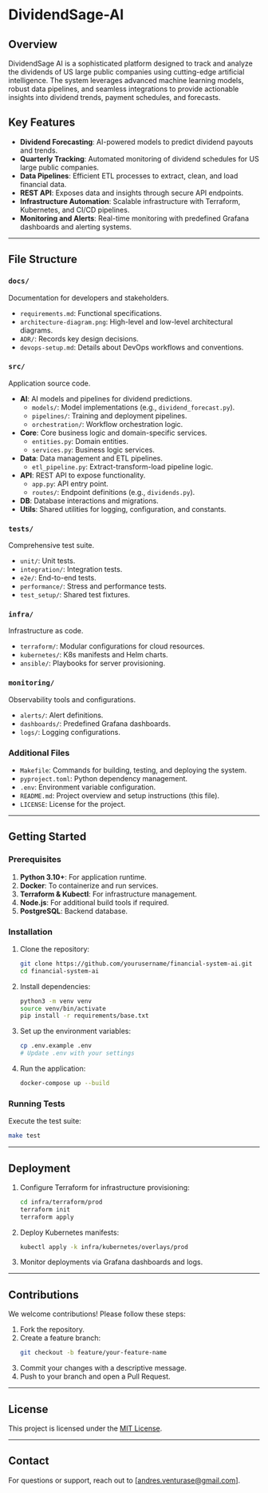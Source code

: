 # DividendSage-AI

## Overview
DividendSage AI is a sophisticated platform designed to track and analyze the dividends of US large public companies using cutting-edge artificial intelligence. The system leverages advanced machine learning models, robust data pipelines, and seamless integrations to provide actionable insights into dividend trends, payment schedules, and forecasts.

## Key Features
- **Dividend Forecasting**: AI-powered models to predict dividend payouts and trends.
- **Quarterly Tracking**: Automated monitoring of dividend schedules for US large public companies.
- **Data Pipelines**: Efficient ETL processes to extract, clean, and load financial data.
- **REST API**: Exposes data and insights through secure API endpoints.
- **Infrastructure Automation**: Scalable infrastructure with Terraform, Kubernetes, and CI/CD pipelines.
- **Monitoring and Alerts**: Real-time monitoring with predefined Grafana dashboards and alerting systems.

---

## File Structure

### `docs/`
Documentation for developers and stakeholders.
- `requirements.md`: Functional specifications.
- `architecture-diagram.png`: High-level and low-level architectural diagrams.
- `ADR/`: Records key design decisions.
- `devops-setup.md`: Details about DevOps workflows and conventions.

### `src/`
Application source code.
- **AI**: AI models and pipelines for dividend predictions.
  - `models/`: Model implementations (e.g., `dividend_forecast.py`).
  - `pipelines/`: Training and deployment pipelines.
  - `orchestration/`: Workflow orchestration logic.
- **Core**: Core business logic and domain-specific services.
  - `entities.py`: Domain entities.
  - `services.py`: Business logic services.
- **Data**: Data management and ETL pipelines.
  - `etl_pipeline.py`: Extract-transform-load pipeline logic.
- **API**: REST API to expose functionality.
  - `app.py`: API entry point.
  - `routes/`: Endpoint definitions (e.g., `dividends.py`).
- **DB**: Database interactions and migrations.
- **Utils**: Shared utilities for logging, configuration, and constants.

### `tests/`
Comprehensive test suite.
- `unit/`: Unit tests.
- `integration/`: Integration tests.
- `e2e/`: End-to-end tests.
- `performance/`: Stress and performance tests.
- `test_setup/`: Shared test fixtures.

### `infra/`
Infrastructure as code.
- `terraform/`: Modular configurations for cloud resources.
- `kubernetes/`: K8s manifests and Helm charts.
- `ansible/`: Playbooks for server provisioning.

### `monitoring/`
Observability tools and configurations.
- `alerts/`: Alert definitions.
- `dashboards/`: Predefined Grafana dashboards.
- `logs/`: Logging configurations.

### Additional Files
- `Makefile`: Commands for building, testing, and deploying the system.
- `pyproject.toml`: Python dependency management.
- `.env`: Environment variable configuration.
- `README.md`: Project overview and setup instructions (this file).
- `LICENSE`: License for the project.

---

## Getting Started

### Prerequisites
1. **Python 3.10+**: For application runtime.
2. **Docker**: To containerize and run services.
3. **Terraform & Kubectl**: For infrastructure management.
4. **Node.js**: For additional build tools if required.
5. **PostgreSQL**: Backend database.

### Installation
1. Clone the repository:
   ```bash
   git clone https://github.com/yourusername/financial-system-ai.git
   cd financial-system-ai
   ```

2. Install dependencies:
   ```bash
   python3 -m venv venv
   source venv/bin/activate
   pip install -r requirements/base.txt
   ```

3. Set up the environment variables:
   ```bash
   cp .env.example .env
   # Update .env with your settings
   ```

4. Run the application:
   ```bash
   docker-compose up --build
   ```

### Running Tests
Execute the test suite:
```bash
make test
```

---

## Deployment
1. Configure Terraform for infrastructure provisioning:
   ```bash
   cd infra/terraform/prod
   terraform init
   terraform apply
   ```

2. Deploy Kubernetes manifests:
   ```bash
   kubectl apply -k infra/kubernetes/overlays/prod
   ```

3. Monitor deployments via Grafana dashboards and logs.

---

## Contributions
We welcome contributions! Please follow these steps:
1. Fork the repository.
2. Create a feature branch:
   ```bash
   git checkout -b feature/your-feature-name
   ```
3. Commit your changes with a descriptive message.
4. Push to your branch and open a Pull Request.

---

## License
This project is licensed under the [MIT License](LICENSE).

---

## Contact
For questions or support, reach out to [andres.venturase@gmail.com].

